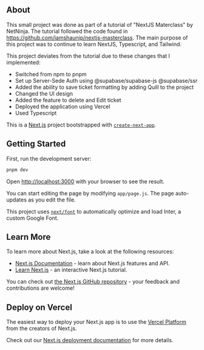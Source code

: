 ## About

This small project was done as part of a tutorial of "NextJS Materclass" by NetNinja. The tutorial followed the code found in https://github.com/iamshaunjp/nextjs-masterclass. The main purpose of this project was to continue to learn NextJS, Typescript, and Tailwind.

This project deviates from the tutorial due to these changes that I implemented:

- Switched from npm to pnpm
- Set up Server-Sede Auth using @supabase/supabase-js @supabase/ssr
- Added the ability to save ticket formatting by adding Quill to the project
- Changed the UI design
- Added the feature to delete and Edit ticket
- Deployed the application using Vercel
- Used Typescript

This is a [Next.js](https://nextjs.org/) project bootstrapped with [`create-next-app`](https://github.com/vercel/next.js/tree/canary/packages/create-next-app).

## Getting Started

First, run the development server:

```bash
pnpm dev
```

Open [http://localhost:3000](http://localhost:3000) with your browser to see the result.

You can start editing the page by modifying `app/page.js`. The page auto-updates as you edit the file.

This project uses [`next/font`](https://nextjs.org/docs/basic-features/font-optimization) to automatically optimize and load Inter, a custom Google Font.

## Learn More

To learn more about Next.js, take a look at the following resources:

- [Next.js Documentation](https://nextjs.org/docs) - learn about Next.js features and API.
- [Learn Next.js](https://nextjs.org/learn) - an interactive Next.js tutorial.

You can check out [the Next.js GitHub repository](https://github.com/vercel/next.js/) - your feedback and contributions are welcome!

## Deploy on Vercel

The easiest way to deploy your Next.js app is to use the [Vercel Platform](https://vercel.com/new?utm_medium=default-template&filter=next.js&utm_source=create-next-app&utm_campaign=create-next-app-readme) from the creators of Next.js.

Check out our [Next.js deployment documentation](https://nextjs.org/docs/deployment) for more details.
